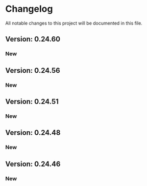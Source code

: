 # Changelog

All notable changes to this project will be documented in this file.

## Version: 0.24.60

### New


## Version: 0.24.56

### New


## Version: 0.24.51

### New


## Version: 0.24.48

### New


## Version: 0.24.46

### New
